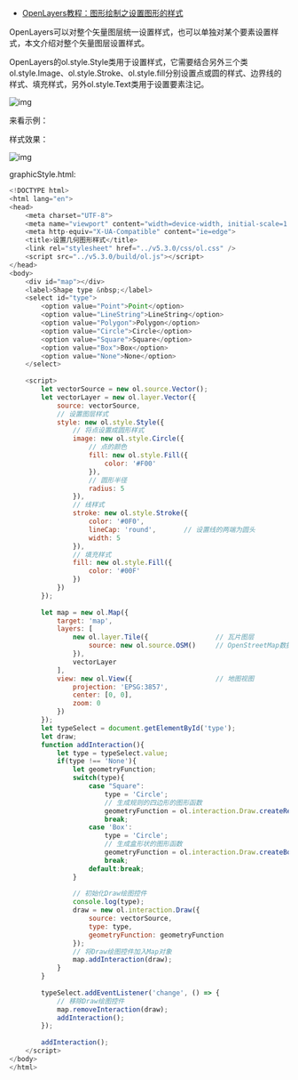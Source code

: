 - [OpenLayers教程：图形绘制之设置图形的样式](https://blog.csdn.net/qq_35732147/article/details/97764760)



OpenLayers可以对整个矢量图层统一设置样式，也可以单独对某个要素设置样式，本文介绍对整个矢量图层设置样式。

OpenLayers的ol.style.Style类用于设置样式，它需要结合另外三个类ol.style.Image、ol.style.Stroke、ol.style.fill分别设置点或圆的样式、边界线的样式、填充样式，另外ol.style.Text类用于设置要素注记。

![img](https://img-blog.csdnimg.cn/20190730114314507.png?x-oss-process=image/watermark,type_ZmFuZ3poZW5naGVpdGk,shadow_10,text_aHR0cHM6Ly9ibG9nLmNzZG4ubmV0L3FxXzM1NzMyMTQ3,size_16,color_FFFFFF,t_70)

来看示例：

样式效果：

![img](https://img-blog.csdnimg.cn/20190730114206624.png?x-oss-process=image/watermark,type_ZmFuZ3poZW5naGVpdGk,shadow_10,text_aHR0cHM6Ly9ibG9nLmNzZG4ubmV0L3FxXzM1NzMyMTQ3,size_16,color_FFFFFF,t_70)

graphicStyle.html:

```js
<!DOCTYPE html>
<html lang="en">
<head>
    <meta charset="UTF-8">
    <meta name="viewport" content="width=device-width, initial-scale=1.0">
    <meta http-equiv="X-UA-Compatible" content="ie=edge">
    <title>设置几何图形样式</title>
    <link rel="stylesheet" href="../v5.3.0/css/ol.css" />
    <script src="../v5.3.0/build/ol.js"></script>
</head>
<body>
    <div id="map"></div>
    <label>Shape type &nbsp;</label>
    <select id="type">
        <option value="Point">Point</option>
        <option value="LineString">LineString</option>
        <option value="Polygon">Polygon</option>
        <option value="Circle">Circle</option>
        <option value="Square">Square</option>
        <option value="Box">Box</option>
        <option value="None">None</option>
    </select>
 
    <script>
        let vectorSource = new ol.source.Vector();
        let vectorLayer = new ol.layer.Vector({
            source: vectorSource,
            // 设置图层样式
            style: new ol.style.Style({
                // 将点设置成圆形样式
                image: new ol.style.Circle({
                    // 点的颜色
                    fill: new ol.style.Fill({
                        color: '#F00'
                    }),
                    // 圆形半径
                    radius: 5
                }),
                // 线样式
                stroke: new ol.style.Stroke({
                    color: '#0F0',
                    lineCap: 'round',       // 设置线的两端为圆头
                    width: 5                
                }),
                // 填充样式
                fill: new ol.style.Fill({
                    color: '#00F'
                })
            })
        });
 
        let map = new ol.Map({
            target: 'map',                          
            layers: [
                new ol.layer.Tile({                 // 瓦片图层
                    source: new ol.source.OSM()     // OpenStreetMap数据源
                }),
                vectorLayer
            ],
            view: new ol.View({                     // 地图视图
                projection: 'EPSG:3857',
                center: [0, 0],
                zoom: 0
            })
        });
        let typeSelect = document.getElementById('type');
        let draw;
        function addInteraction(){
            let type = typeSelect.value;
            if(type !== 'None'){
                let geometryFunction;
                switch(type){   
                    case "Square": 
                        type = 'Circle';
                        // 生成规则的四边形的图形函数
                        geometryFunction = ol.interaction.Draw.createRegularPolygon(4);
                        break;
                    case 'Box':
                        type = 'Circle';
                        // 生成盒形状的图形函数
                        geometryFunction = ol.interaction.Draw.createBox();
                        break;
                    default:break;
                }
                
                // 初始化Draw绘图控件
                console.log(type);
                draw = new ol.interaction.Draw({
                    source: vectorSource,
                    type: type,
                    geometryFunction: geometryFunction
                });
                // 将Draw绘图控件加入Map对象
                map.addInteraction(draw);
            }
        }
 
        typeSelect.addEventListener('change', () => {
            // 移除Draw绘图控件
            map.removeInteraction(draw);
            addInteraction();
        });
 
        addInteraction();
    </script>
</body>
</html>
```